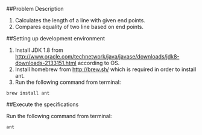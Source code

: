 ##Problem Description

1. Calculates the length of a line with given end points.
1. Compares equality of two line based on end points.

##Setting up development environment

1. Install JDK 1.8 from http://www.oracle.com/technetwork/java/javase/downloads/jdk8-downloads-2133151.html according to OS.
1. Install homebrew from http://brew.sh/ which is required in order to install ant.
1. Run the following command from terminal:
```
brew install ant
```

##Execute the specifications

Run the following command from terminal:
```
ant
```